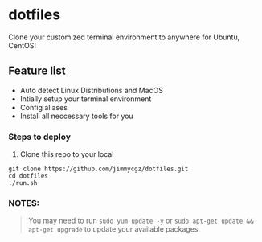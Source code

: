 # dotfiles

Clone your customized terminal environment to anywhere for Ubuntu, CentOS!

## Feature list
* Auto detect Linux Distributions and MacOS
* Intially setup your terminal environment 
* Config aliases
* Install all neccessary tools for you

### Steps to deploy
1. Clone this repo to your local
```
git clone https://github.com/jimmycgz/dotfiles.git
cd dotfiles
./run.sh
```

### NOTES:

> You may need to run `sudo yum update -y` or `sudo apt-get update && apt-get upgrade` to update your available packages.
